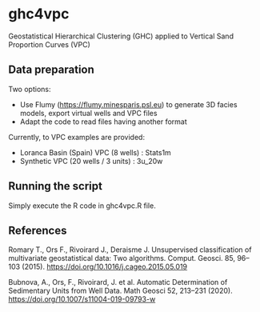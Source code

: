 # ghc4vpc
Geostatistical Hierarchical Clustering (GHC) applied to Vertical Sand Proportion Curves (VPC)

## Data preparation
Two options:
* Use Flumy (https://flumy.minesparis.psl.eu) to generate 3D facies models, export virtual wells and VPC files
* Adapt the code to read files having another format

Currently, to VPC examples are provided:
* Loranca Basin (Spain) VPC (8 wells) : Stats1m
* Synthetic VPC (20 wells / 3 units) : 3u_20w

## Running the script
Simply execute the R code in ghc4vpc.R file.

## References

Romary T., Ors F., Rivoirard J., Deraisme J. 
Unsupervised classification of multivariate geostatistical data: Two algorithms.
Comput. Geosci. 85, 96–103 (2015).
https://doi.org/10.1016/j.cageo.2015.05.019

Bubnova, A., Ors, F., Rivoirard, J. et al.
Automatic Determination of Sedimentary Units from Well Data.
Math Geosci 52, 213–231 (2020).
https://doi.org/10.1007/s11004-019-09793-w

